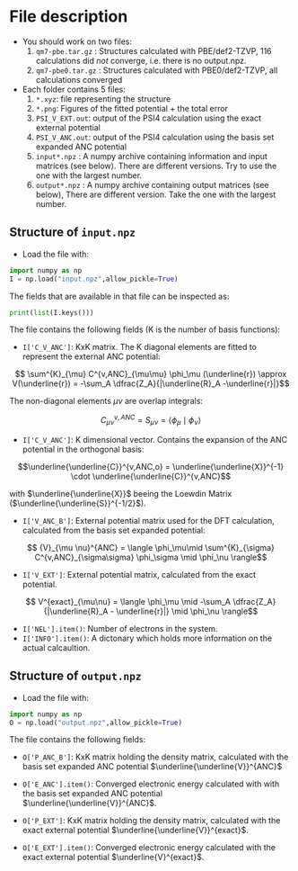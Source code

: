 # File description
- You should work on two files:
    1. ``qm7-pbe.tar.gz`` : Structures calculated with  PBE/def2-TZVP, 116 calculations did *not* converge, i.e. there is no output.npz.
    2. ``qm7-pbe0.tar.gz`` : Structures calculated with PBE0/def2-TZVP, all calculations converged
- Each folder contains 5 files:
    1. ``*.xyz``: file representing the structure
    2. ``*.png``: Figures of the fitted potential + the total error
    3. ``PSI_V_EXT.out``: output of the PSI4 calculation using the exact external potential
    4. ``PSI_V_ANC.out``: output of the PSI4 calculation using the basis set expanded ANC potential
    5. ``input*.npz`` : A numpy archive containing information and input matrices (see below). There are different versions. Try to use the one with the largest number.
    6. ``output*.npz`` : A numpy archive containing output matrices (see below), There are different version. Take the one with the largest number.

## Structure of ``input.npz``
- Load the file with:
```python
import numpy as np
I = np.load("input.npz",allow_pickle=True)
```
The fields that are available in that file can be inspected as:
```python
print(list(I.keys()))
```
The file contains the following fields (K is the number of basis functions):
- ``I['C_V_ANC']``: KxK matrix. The K diagonal elements are fitted to represent the external ANC potential:

```math
    \sum^{K}_{\mu} C^{v,ANC}_{\mu\mu} \phi_\mu (\underline{r}) \approx V(\underline{r}) = -\sum_A \dfrac{Z_A}{|\underline{R}_A -\underline{r}|}
```

The non-diagonal elements $\mu \nu$ are overlap integrals:
```math
    C^{v,ANC}_{\mu \nu} = S_{\mu \nu} = \langle \phi_\mu \mid \phi_\nu \rangle
```
- ``I['C_V_ANC']``: K dimensional vector. Contains the expansion of the ANC potential in the orthogonal basis:
```math
\underline{\underline{C}}^{v,ANC,o} = \underline{\underline{X}}^{-1} \cdot \underline{\underline{C}}^{v,ANC}
```
with $\underline{\underline{X}}$ beeing the Loewdin Matrix ($\underline{\underline{S}}^{-1/2}$).

- ``I['V_ANC_B']``: External potential matrix used for the DFT calculation, calculated from the basis set expanded potential:
```math
   {V}_{\mu \nu}^{ANC} = \langle \phi_\mu\mid \sum^{K}_{\sigma} C^{v,ANC}_{\sigma\sigma} \phi_\sigma \mid \phi_\nu \rangle
```
- ``I['V_EXT']``: External potential matrix, calculated from the exact potential.
```math
 V^{exact}_{\mu\nu} = \langle \phi_\mu \mid -\sum_A \dfrac{Z_A}{|\underline{R}_A - \underline{r}|} \mid \phi_\nu \rangle
```
- ``I['NEL'].item()``: Number of electrons in the system.
- ``I['INFO'].item()``: A dictonary which holds more information on the actual calcaultion.


## Structure of ``output.npz``
- Load the file with:
```python
import numpy as np
O = np.load("output.npz",allow_pickle=True)
```
The file contains the following fields:
- ``O['P_ANC_B']``: KxK matrix holding the density matrix, calculated with the basis set expanded ANC potential $\underline{\underline{V}}^{ANC}$

- ``O['E_ANC'].item()``: Converged electronic energy calculated with with the basis set expanded ANC potential $\underline{\underline{V}}^{ANC}$.

- ``O['P_EXT']``: KxK matrix holding the density matrix, calculated with the exact external potential $\underline{\underline{V}}^{exact}$.

- ``O['E_EXT'].item()``: Converged electronic energy calculated with the exact external potential $\underline{V}^{exact}$.
